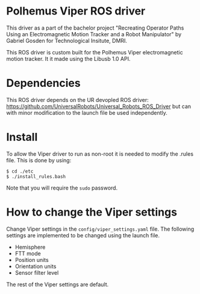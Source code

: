 # Polhemus Viper ROS driver

This driver as a part of the bachelor project "Recreating Operator Paths Using an Electromagnetic Motion Tracker and a Robot Manipulator" by Gabriel Gosden for Technological Insitute, DMRI.

This ROS driver is custom built for the Polhemus Viper electromagnetic motion tracker. It it made using the Libusb 1.0 API.

# Dependencies 

This ROS driver depends on the UR devopled ROS driver: https://github.com/UniversalRobots/Universal_Robots_ROS_Driver but can with minor modification to the launch file be used independently.

# Install 

To allow the Viper driver to run as non-root it is needed to modify the .rules file. This is done by using:

```
$ cd ./etc
$ ./install_rules.bash
```

Note that you will require the `sudo` password. 

# How to change the Viper settings

Change Viper settings in the `config/viper_settings.yaml` file. The following settings are implemented to be changed using the launch file. 
- Hemisphere
- FTT mode
- Position units
- Orientation units
- Sensor filter level

The rest of the Viper settings are default.




